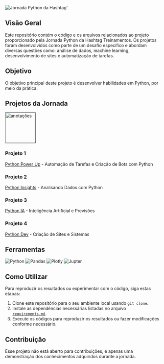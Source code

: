 <picture>
 <source media="(prefers-color-scheme: dark)" srcset="https://github.com/Thamine-sumaya/analise-de-dados-in-python-teste/blob/main/imagens/jornada%20python%20-%20dark.png?raw=true">
 <source media="(prefers-color-scheme: light)" srcset="https://github.com/Thamine-sumaya/analise-de-dados-in-python-teste/assets/160533319/93a1af46-8554-452b-9fb2-c1a1f3e18d6c">
 <img alt="Jornada Python da Hashtag' " src="prefers-color-scheme">
</picture>

## Visão Geral

Este repositório contém o código e os arquivos relacionados ao projeto proporcionado pela Jornada Python da Hashtag Treinamentos. Os projetos foram desenvolvidos como parte de um desafio específico e abordam diversas questões como: análise de dados, machine learning, desenvolvimento de sites e automatização de tarefas.

## Objetivo

O objetivo principal deste projeto é desenvolver habilidades em Python, por meio da prática.

## Projetos da Jornada
<a href="">
   <img src="https://github.com/Thamine-sumaya/analise-de-dados-in-python-teste/blob/main/imagens/anota%C3%A7%C3%B5es%20dark%20mode.png?raw=true" alt="anotações" width="100" >
</a>

### Projeto 1
[Python Power Up](https://github.com/Thamine-sumaya/Jornada-Python/blob/main/Python%20Power%20Up/autotask.py) - Automação de Tarefas e Criação de Bots com Python

### Projeto 2
[Python Insights](https://github.com/Thamine-sumaya/Jornada-Python/blob/main/Python%20Insights/c%C3%B3digo.py) - Analisando Dados com Python

### Projeto 3
[Python IA](https://github.com/Thamine-sumaya/Jornada-Python/blob/main/Python%20IA/inicial.ipynb) - Inteligência Artificial e Previsões

### Projeto 4
[Python Dev](https://github.com/Thamine-sumaya/Jornada-Python/blob/main/Python%20Dev/chat.py) - Criação de Sites e Sistemas

## Ferramentas 
![Python](https://img.shields.io/badge/python-3670A0?style=for-the-badge&logo=python&logoColor=ffdd54)
![Pandas](https://img.shields.io/badge/pandas-%23150458.svg?style=for-the-badge&logo=pandas&logoColor=white)
![Plotly](https://img.shields.io/badge/Plotly-%233F4F75.svg?style=for-the-badge&logo=plotly&logoColor=white)
![Jupter](https://img.shields.io/badge/Jupyter-F37626.svg?&style=for-the-badge&logo=Jupyter&logoColor=white)

## Como Utilizar

Para reproduzir os resultados ou experimentar com o código, siga estas etapas:

1. Clone este repositório para o seu ambiente local usando `git clone`.
2. Instale as dependências necessárias listadas no arquivo [`requirements.md`](https://github.com/Thamine-sumaya/Jornada-Python/blob/main/requeriments.md).
3. Execute os códigos para reproduzir os resultados ou fazer modificações conforme necessário.

## Contribuição

Esse projeto não está aberto para contribuições, é apenas uma demonstração dos conhecimentos adquiridos durante a jornada.



